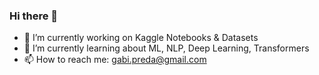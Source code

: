 ### Hi there 👋


- 🔭 I’m currently working on Kaggle Notebooks & Datasets
- 🌱 I’m currently learning about ML, NLP, Deep Learning, Transformers
- 📫 How to reach me: gabi.preda@gmail.com

